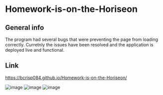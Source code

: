 # Homework-is-on-the-Horiseon

## General info
The program had several bugs that were preventing the page from loading correctly. 
Curretnly the issues have been resolved and the application is deployed live and 
functional. 

## Link
https://bcrisp084.github.io/Homework-is-on-the-Horiseon/


![image](https://user-images.githubusercontent.com/73912705/99886449-9f5e8900-2c0a-11eb-8dba-5bfaba021b32.png)
![image](https://user-images.githubusercontent.com/73912705/99886463-b4d3b300-2c0a-11eb-9154-650b594ca313.png)
![image](https://user-images.githubusercontent.com/73912705/99886474-c87f1980-2c0a-11eb-8e8c-a5189dd4e677.png)

